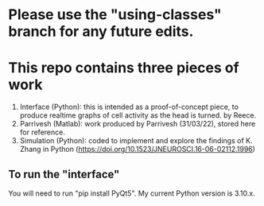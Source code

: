 # Please use the "using-classes" branch for any future edits. 

# This repo contains three pieces of work
1) Interface (Python): this is intended as a proof-of-concept piece, to produce realtime graphs of cell activity as the head is turned. by Reece.
2) Parrivesh (Matlab): work produced by Parrivesh (31/03/22), stored here for reference.
3) Simulation (Python): coded to implement and explore the findings of K. Zhang in Python (https://doi.org/10.1523/JNEUROSCI.16-06-02112.1996)

## To run the "interface"
You will need to run "pip install PyQt5". My current Python version is 3.10.x. 